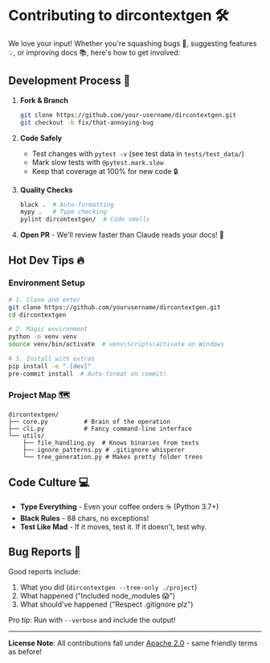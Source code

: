 # Contributing to dircontextgen 🛠️

We love your input! Whether you're squashing bugs 🐛, suggesting features 💡, or improving docs 📚, here's how to get involved:

## Development Process 🌱

1. **Fork & Branch**  
   ```bash
   git clone https://github.com/your-username/dircontextgen.git
   git checkout -b fix/that-annoying-bug
   ```

2. **Code Safely**  
   - Test changes with `pytest -v` (see test data in `tests/test_data/`)
   - Mark slow tests with `@pytest.mark.slow`
   - Keep that coverage at 100% for new code 🔒

3. **Quality Checks**  
   ```bash
   black .  # Auto-formatting
   mypy .   # Type checking
   pylint dircontextgen/  # Code smells
   ```

4. **Open PR** - We'll review faster than Claude reads your docs! 🚀

## Hot Dev Tips 🔥

### Environment Setup
```bash
# 1. Clone and enter
git clone https://github.com/yourusername/dircontextgen.git
cd dircontextgen

# 2. Magic environment
python -m venv venv
source venv/bin/activate  # venv\Scripts\activate on Windows

# 3. Install with extras
pip install -e ".[dev]"
pre-commit install  # Auto-format on commit!
```

### Project Map 🗺️
```
dircontextgen/
├── core.py          # Brain of the operation
├── cli.py           # Fancy command-line interface
└── utils/
    ├── file_handling.py  # Knows binaries from texts
    ├── ignore_patterns.py # .gitignore whisperer
    └── tree_generation.py # Makes pretty folder trees
```

## Code Culture 💻
- **Type Everything** - Even your coffee orders ☕ (Python 3.7+)
- **Black Rules** - 88 chars, no exceptions!
- **Test Like Mad** - If it moves, test it. If it doesn't, test why.

## Bug Reports 🐞
Good reports include:
1. What you did (`dircontextgen --tree-only ./project`)
2. What happened ("Included node_modules 😱")
3. What should've happened ("Respect .gitignore plz")

Pro tip: Run with `--verbose` and include the output!

---

**License Note**: All contributions fall under [Apache 2.0](LICENSE) - same friendly terms as before!